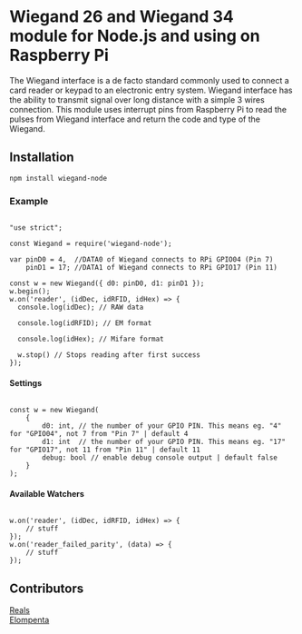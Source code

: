 # Wiegand 26 and Wiegand 34 module for Node.js and using on Raspberry Pi
The Wiegand interface is a de facto standard commonly used to connect a card reader or keypad to an electronic entry system. 
Wiegand interface has the ability to transmit signal over long distance with a simple 3 wires connection. 
This module uses interrupt pins from Raspberry Pi to read the pulses from Wiegand interface and return the code and type of the Wiegand.

## Installation 

	npm install wiegand-node
    
### Example
<pre><code>
"use strict";

const Wiegand = require('wiegand-node');

var pinD0 = 4,  //DATA0 of Wiegand connects to RPi GPIO04 (Pin 7)
    pinD1 = 17; //DATA1 of Wiegand connects to RPi GPIO17 (Pin 11)

const w = new Wiegand({ d0: pinD0, d1: pinD1 });
w.begin();
w.on('reader', (idDec, idRFID, idHex) => {
  console.log(idDec); // RAW data
  
  console.log(idRFID); // EM format
  
  console.log(idHex); // Mifare format
  
  w.stop() // Stops reading after first success
});
</code></pre>

#### Settings
<pre><code>
const w = new Wiegand(
    { 
        d0: int, // the number of your GPIO PIN. This means eg. "4" for "GPIO04", not 7 from "Pin 7" | default 4
        d1: int  // the number of your GPIO PIN. This means eg. "17" for "GPIO17", not 11 from "Pin 11" | default 11
        debug: bool // enable debug console output | default false 
    }
);
</code></pre>

#### Available Watchers
<pre><code>
w.on('reader', (idDec, idRFID, idHex) => {
    // stuff
});
w.on('reader_failed_parity', (data) => {
    // stuff
});
</code></pre>

## Contributors
[Reals](https://github.com/reals79)\
[Elompenta](https://github.com/Elompenta)
